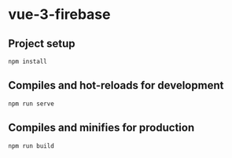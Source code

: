 # vue-3-firebase
<h2>  Project setup </h2> 


    npm install

<h2>  Compiles and hot-reloads for development </h2> 

    npm run serve
    
 <h2>Compiles and minifies for production </h2> 
 
    npm run build
   
